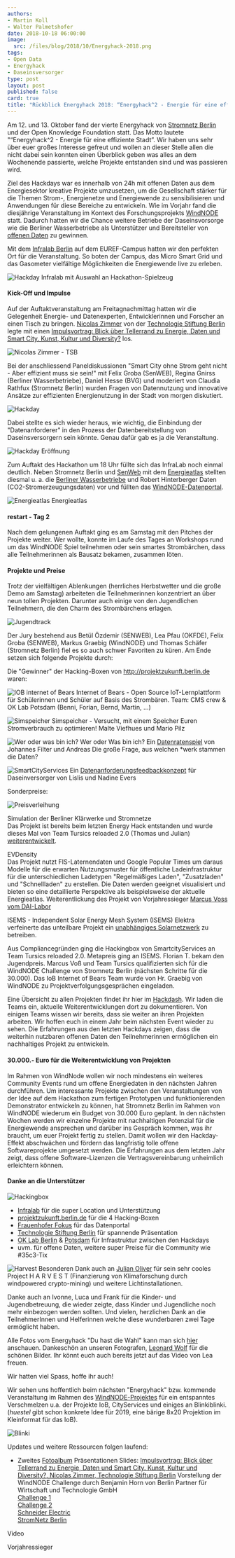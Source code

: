 ```yaml
---
authors: 
- Martin Koll
- Walter Palmetshofer
date: 2018-10-18 06:00:00
image:
  src: /files/blog/2018/10/Energyhack-2018.png
tags:
- Open Data
- Energyhack
- Daseinsversorger
type: post
layout: post
published: false
card: true
title: "Rückblick Energyhack 2018: “Energyhack^2 - Energie für eine effiziente Stadt”!" 
---
```


Am 12. und 13. Oktober fand der vierte Energyhack von [Stromnetz Berlin](https://www.stromnetz-berlin.de/) und der Open Knowledge Foundation statt. Das Motto lautete "“Energyhack^2 - Energie für eine effiziente Stadt”. Wir haben uns sehr über euer großes Interesse gefreut und wollen an dieser Stelle allen die nicht dabei sein konnten einen Überblick geben was alles an dem Wochenende passierte, welche Projekte entstanden sind und was passieren wird.

Ziel des Hackdays war es innerhalb von 24h mit offenen Daten aus dem Energiesektor kreative Projekte umzusetzen, um die Gesellschaft stärker für die Themen Strom-, Energienetze und Energiewende zu sensibilisieren und Anwendungen für diese Bereiche zu entwickeln. Wie im Vorjahr fand die diesjährige Veranstaltung im Kontext des Forschungsprojekts [WindNODE](windnode.de) statt. Dadurch hatten wir die Chance weitere Betriebe der Daseinsvorsorge wie die Berliner Wasserbetriebe als Unterstützer und Bereitsteller von [offenen Daten](https://energyhack.de/live/daten2018.html) zu gewinnen.

Mit dem [Infralab Berlin](http://infralab.berlin/) auf dem EUREF-Campus hatten wir den perfekten Ort für die Veranstaltung. So boten der Campus, das Micro Smart Grid und das Gasometer vielfältige Möglichkeiten die Energiewende live zu erleben. 

![Hackday](/files/blog/2018/10/EH18-spielzeug.jpg "Impulsreferate")
Infralab mit Auswahl an Hackathon-Spielzeug

<h4>Kick-Off und Impulse</h4>

Auf der Auftaktveranstaltung am Freitagnachmittag hatten wir die Gelegenheit Energie- und Datenexperten, Entwicklerinnen und Forscher an einen Tisch zu bringen. 
[Nicolas Zimmer](https://twitter.com/nicolaszimmer?lang=en) von der [Technologie Stiftung Berlin](https://www.technologiestiftung-berlin.de/de/startseite/) legte mit einen <a href="http://energyhack.de/2018/EH18-TSB-Zimmer.pdf">Impulsvortrag: Blick über Tellerrand zu Energie, Daten und Smart City. Kunst, Kultur und Diversity?</a> los.<br>

![Nicolas Zimmer - TSB](/files/blog/2018/10/EH18-zimmer.jpg "Zimmer")

Bei der anschliessend Paneldiskussionen "Smart City ohne Strom geht nicht - Aber effizient muss sie sein!" mit Felix Groba (SenWEB), Regina Gnirss (Berliner Wasserbetriebe), Daniel Hesse (BVG) und moderiert von Claudia Rathfux (Stromnetz Berlin) wurden Fragen von Datennutzung und innovative Ansätze zur effizienten Energienutzung in der Stadt von morgen diskutiert. 

![Hackday](/files/blog/2018/18/EH18panel.jpg "Panel")

Dabei stellte es sich wieder heraus, wie wichtig, die Einbindung der "Datenanforderer" in den Prozess der Datenbereitstellung von Daseinsversorgern sein könnte. Genau dafür gab es ja die Veranstaltung.

![Hackday](/files/blog/2018/10/EH18-eroeffnung.jpg "Eröffnung")
Eröffnung

Zum Auftakt des Hackathon um 18 Uhr füllte sich das InfraLab noch einmal deutlich. Neben Stromnetz Berlin und [SenWeb](http://berlin.de/sen/web/) mit dem [Energieatlas](http://energieatlas.berlin.de) stellten diesmal u. a. die [Berliner Wasserbetriebe](http://www.bwb.de) und Robert Hinterberger Daten (CO2-Stromerzeugungsdaten) vor und füllten das [WindNODE-Datenportal](http://windnode.fokus.fraunhofer.de/dataset). 

![Energieatlas](/files/blog/2018/10/EH18-energieatlas.jpg "Strombärchen")
Energieatlas

<h4>restart - Tag 2</h4>

Nach dem gelungenen Auftakt ging es am Samstag mit den Pitches der Projekte weiter. Wer wollte, konnte im Laufe des Tages an Workshops rund um das WindNODE Spiel teilnehmen oder sein smartes Strombärchen, dass alle Teilnehmerinnen als Bausatz bekamen, zusammen löten. 


<h4>Projekte und Preise</h4>

Trotz der vielfältigen Ablenkungen (herrliches Herbstwetter und die große Demo am Samstag) arbeiteten die Teilnehmerinnen konzentriert an über neun tollen Projekten. Darunter auch einige von den Jugendlichen Teilnehmern, die den Charm des Strombärchens erlagen. 

![Jugendtrack](/files/blog/2018/10/jugend.jpg "Jugend")

Der Jury bestehend aus Betül Özdemir (SENWEB), Lea Pfau (OKFDE), Felix Groba (SENWEB), Markus Graebig (WindNODE) und Thomas Schäfer (Stromnetz Berlin) fiel es so auch schwer Favoriten zu küren. 
Am Ende setzen sich folgende Projekte durch:


Die "Gewinner" der Hacking-Boxen von http://projektzukunft.berlin.de waren: 

![IOB internet of Bears](/files/blog/2018/10/EH18-iob.jpg "Projekt IoB internet of bears")
Internet of Bears - Open Source IoT-Lernplattform für Schülerinnen und Schüler auf Basis des Strombären.
Team: CMS crew & OK Lab Potsdam (Benni, Forian, Bernd, Martin, ...)

![Simspeicher](/files/blog/2018/10/EH18-simspeicher.jpg "Projekt Simspeicher")
Simspeicher - Versucht, mit einem Speicher Euren Stromverbrauch zu optimieren! 
Malte Viefhues und Mario Pilz

![Wer oder was bin ich?](/files/blog/2018/10/EH18-filter.jpg "Projekt Wer oder was bin ich?")
Wer oder Was bin ich? 
Ein [Datenratenspiel](https://jfilter.github.io/Energyhack2018) von Johannes Filter und Andreas
Die große Frage, aus welchen *werk stammen die Daten?

![SmartCityServices](/files/blog/2018/10/EH18-lislisnadine.jpg "SmartCityServices")
Ein [Datenanforderungsfeedbackkonzept](https://github.com/lislis/energyhack2018SmartCityServices ) für Daseinversorger von Lislis und Nadine Evers




Sonderpreise:

![Preisverleihung](/files/blog/2018/10/EH18-preisverleihung.jpg "Preisverleihung")

Simulation der Berliner Klärwerke und Stromnetze<br>
Das Projekt ist bereits beim letzten Energy Hack entstanden und wurde dieses Mal von Team Tursics reloaded 2.0 (Thomas und Julian) [weiterentwickelt](https://github.com/tursics/energyhack-2017).

EVDensity<br>
Das Projekt nutzt FIS-Laternendaten und Google Popular Times um daraus Modelle für die erwarten Nutzungsmuster für öffentliche Ladeinfrastruktur für die unterschiedlichen Ladetypen "Regelmäßiges Laden", "Zusatzladen" und "Schnellladen" zu erstellen. Die Daten werden geeignet visualisiert und bieten so eine detaillierte Perspektive als beispielsweise der aktuelle Energieatlas. 
Weiterentlickung des Projekt von Vorjahressieger [Marcus Voss vom DAI-Labor](https://hackdash.org/projects/5bc1c25396a2952c33e30198)

ISEMS - Independent Solar Energy Mesh System (ISEMS) 
Elektra verfeinerte das unteilbare Projekt ein [unabhängiges Solarnetzwerk](https://www.isems.de/) zu betreiben.

Aus Compliancegründen ging die Hackingbox von SmartcityServices an Team Tursics reloaded 2.0.
Metapreis ging an ISEMS. Florian T. bekam den Jugendpreis. Marcus Voß und Team Tursics qualifizierten sich für die WindNODE Challenge von Stromnetz Berlin (nächsten Schritte für die 30.000). Das IoB Internet of Bears Team wurde von Hr. Graebig von WindNODE zu Projektverfolgungsgesprächen eingeladen.

Eine Übersicht zu allen Projekten findet ihr hier im [Hackdash](https://hackdash.org/dashboards/eh2018). Wir laden die Teams ein, aktuelle Weiterentwicklungen dort zu dokumentieren. Von einigen Teams wissen wir bereits, dass sie weiter an ihren Projekten arbeiten. Wir hoffen euch in einem Jahr beim nächsten Event wieder zu sehen. 
Die Erfahrungen aus den letzten Hackdays zeigen, dass die weiterhin nutzbaren offenen Daten den Teilnehmerinnen ermöglichen ein nachhaltiges Projekt zu entwickeln. 

<h4>30.000.- Euro für die Weiterentwicklung von Projekten</h4>

Im Rahmen von WindNode wollen wir noch mindestens ein weiteres Community Events rund um offene Energiedaten in den nächsten Jahren durchführen. Um interessante Projekte zwischen den Veranstaltungen von der Idee auf dem Hackathon zum fertigen Prototypen und  funktionierenden Demonstrator entwickeln zu können, hat Stromnetz Berlin im Rahmen von WindNODE wiederum ein Budget von 30.000 Euro geplant. In den nächsten Wochen werden wir einzelne Projekte mit nachhaltigen Potenzial für die Energiewende ansprechen und darüber ins Gespräch kommen, was ihr braucht, um euer Projekt fertig zu stellen. Damit wollen wir den Hackday-Effekt abschwächen und fördern das langfristig tolle offene Softwareprojekte umgesetzt werden.
Die Erfahrungen aus dem letzten Jahr zeigt, dass offene Software-Lizenzen die Vertragsvereinbarung unheimlich erleichtern können.  


<h4>Danke an die Unterstützer</h4>

![Hackingbox ](/files/blog/2018/10/hackingbox "Hackingbox")

  - [Infralab](http://infralab.de) für die super Location und Unterstützung
  - [projektzukunft.berlin.de](projektzukunft.berlin.de) für die 4 Hacking-Boxen
  - [Frauenhofer Fokus](http://windnode.fokus.fraunhofer.de/dataset) für das Datenportal
  - [Technologie Stiftung Berlin](https://www.technologiestiftung-berlin.de/) für spannende Präsentation
  - [OK Lab Berlin](http://www.codefor.de/berlin) & [Potsdam](http://www.oklab-potsdam.de/) für Infrastruktur zwischen den Hackdays
  - uvm. für offene Daten, weitere super Preise für die Community wie #35c3-Tix 


![Harvest](/files/blog/2018/10/EH18-harvest.png "Harvest") 
Besonderen Dank auch an [Julian Oliver](https://julianoliver.com) für sein sehr cooles Project H A R V E S T (Finanzierung von Klimaforschung durch windpowered crypto-mining) und weitere Lichtinstallationen.
  
Danke auch an Ivonne, Luca und Frank für die Kinder- und Jugendbetreuung, die wieder zeigte, dass Kinder und Jugendliche noch mehr einbezogen werden sollten. Und vielen, herzlichen Dank an die TeilnehmerInnen und Helferinnen welche diese wunderbaren zwei Tage ermöglicht haben. 

Alle Fotos vom Energyhack "Du hast die Wahl" kann man sich [hier](https://www.flickr.com/photos/okfde/sets/72157702352078044) anschauen. Dankeschön an unseren Fotografen, [Leonard Wolf](https://twitter.com/woleonard) für die schönen Bilder. Ihr könnt euch auch bereits jetzt auf das Video von Lea freuen.

Wir hatten viel Spass, hoffe ihr auch!

Wir sehen uns hoffentlich beim nächsten "Energyhack" bzw. kommende Veranstaltung im Rahmen des [WindNODE-Projektes](http://www.windnode.de/) für ein entspanntes Verschmelzen u.a. der Projekte IoB, CityServices und einiges an Blinkiblinki. (*huestel* gibt schon konkrete Idee für 2019, eine bärige 8x20 Projektion im Kleinformat für das IoB).
<br>

![Blinki](/files/blog/2018/10/EH18-baerchen-traumt.jpg "baerchen traeumt") 



Updates und weitere Ressourcen folgen laufend:<br>
- Zweites [Fotoalbum](https://www.flickr.com/photos/okfde/sets/72157674608095828)
Präsentationen Slides:
<a href="http://energyhack.de/2018/EH18-TSB-Zimmer.pdf">Impulsvortrag: Blick über Tellerrand zu Energie, Daten und Smart City. Kunst, Kultur und Diversity?, Nicolas Zimmer, Technologie Stiftung Berlin</a>
Vorstellung der WindNODE Challenge durch Benjamin Horn von Berlin Partner für Wirtschaft und Technologie GmbH<br>
<a href="http://energyhack.de/2018/Challenge1-EnergieAtlas-Groba.pdf">Challenge 1</a><br>
<a href="http://energyhack.de/2018/Challenge2.pdf">Challenge 2</a><br>
<a href="http://energyhack.de/2018/EH18-Schneider-Electric.pdf">Schneider Electric</a><br>
<a href="http://energyhack.de/2018/SNB-Rathfux.pdf">StromNetz Berlin</a><br>

Video<br>

Vorjahressieger
